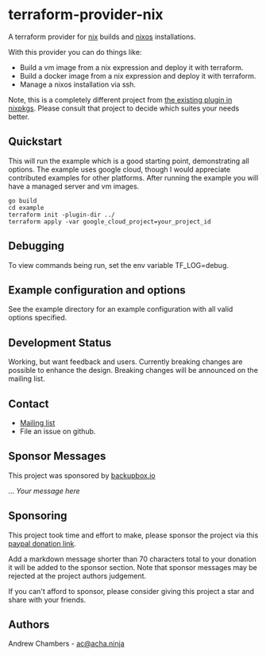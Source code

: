 # terraform-provider-nix

A terraform provider for [nix](https://nixos.org/nix/) builds and [nixos](https://nixos.org/) installations.

With this provider you can do things like:

- Build a vm image from a nix expression and deploy it with terraform.
- Build a docker image from a nix expression and deploy it with terraform.
- Manage a nixos installation via ssh.

Note, this is a completely different project from [the existing plugin in nixpkgs](https://github.com/tweag/terraform-provider-nixos).
Please consult that project to decide which suites your needs better.

## Quickstart

This will run the example which is a good starting point, demonstrating all options. The example
uses google cloud, though I would appreciate contributed examples for other platforms. After running
the example you will have a managed server and vm images.

```
go build
cd example
terraform init -plugin-dir ../
terraform apply -var google_cloud_project=your_project_id
```

## Debugging

To view commands being run, set the env variable TF_LOG=debug.

## Example configuration and options

See the example directory for an example configuration with all valid options specified.

## Development Status

Working, but want feedback and users. Currently breaking changes are possible to enhance the 
design. Breaking changes will be announced on the mailing list.

## Contact

- [Mailing list](https://lists.sr.ht/~ach/terraform-provider-nix)
- File an issue on github.

## Sponsor Messages

This project was sponsored by [backupbox.io](https://backupbox.io)

... *Your message here*

## Sponsoring

This project took time and effort to make, please sponsor the project
via this [paypal donation link](https://www.paypal.com/cgi-bin/webscr?cmd=_s-xclick&hosted_button_id=LX5MPQ26BSWS6&source=url).

Add a markdown message shorter than 70 characters total to your donation it will be added
to the sponsor section. Note that sponsor messages may be rejected at the project
authors judgement.

If you can't afford to sponsor, please consider giving this project a star and share with your
friends.

## Authors

Andrew Chambers - ac@acha.ninja
